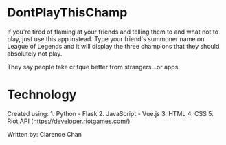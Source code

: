 # DontPlayThisChamp
If you're tired of flaming at your friends and telling them to and what not to play, just use this app instead. 
Type your friend's summoner name on League of Legends and it will display the three champions that they should absolutely not play. 

They say people take critque better from strangers...or apps.

# Technology
Created using:
	1. Python - Flask
	2. JavaScript - Vue.js
	3. HTML
	4. CSS
	5. Riot API (https://developer.riotgames.com/)


Written by: Clarence Chan
